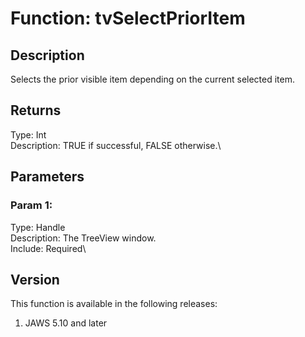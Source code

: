# Function: tvSelectPriorItem

## Description

Selects the prior visible item depending on the current selected item.

## Returns

Type: Int\
Description: TRUE if successful, FALSE otherwise.\

## Parameters

### Param 1:

Type: Handle\
Description: The TreeView window.\
Include: Required\

## Version

This function is available in the following releases:

1.  JAWS 5.10 and later
